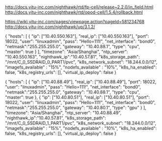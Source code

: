 http://docs.yitu-inc.com/nighthawk/rtd/fp-cell/release~2.2.0/in_field.html
http://docs.yitu-inc.com/nighthawk/rtd/opod-cell/1.5.4/rollback.html

https://wiki.yitu-inc.com/pages/viewpage.action?pageId=581234768
http://docs.yitu-inc.com/nighthawk/up/3.1.2/

{
   "hosts": [
     {
       "ip": ["10.40.550.163"],
       "real_ip": ["10.40.550.163"],
       "port": 18022,
       "user": "linuxadmin",
       "pass": "Hello=111!",
       "net_interface": "bond0",
       "netmask":"255.255.255.0",
       "gateway": "10.40.88.1",
       "type": "cpu",
       "master": true
     }
   ],
   "timezone": "Asia/Shanghai",
   "ntp_server": "10.40.550.163",
   "nighthawk_ip":"10.40.57.81",
   "k8s_storage_path": "/mnt/C_0_SSDRAID_0_PART1/pvc",
   "k8s_network_subnet": "18.244.0.0/12",
   "imagefs_available" : "15%",
   "nodefs_available" : "10%",
   "k8s_ha_enabled": false,
   "k8s_registry_urls":  [],
   "virtual_ip_deploy": false
}


{
   "hosts": [
     {
       "ip": ["10.40.88.49"],
       "real_ip": ["10.40.88.49"],
       "port": 18022,
       "user": "linuxadmin",
       "pass": "Hello=111!",
       "net_interface": "bond0",
       "netmask":"255.255.255.0",
       "gateway": "10.40.88.1",
       "type": "cpu",
       "master": true
     },
     {
       "ip": ["10.40.80.51"],
       "real_ip": ["10.40.80.51"],
       "port": 18022,
       "user": "linuxadmin",
       "pass": "Hello=111!",
       "net_interface": "bond0",
       "netmask":"255.255.255.0",
       "gateway": "10.40.80.1",
       "type": "gpu"
     }
   ],
   "timezone": "Asia/Shanghai",
   "ntp_server": "10.40.88.49",
   "nighthawk_ip":"10.40.57.81",
   "k8s_storage_path": "/mnt/C_0_SSDRAID_1_PART1/pvc",
   "k8s_network_subnet": "18.244.0.0/12",
   "imagefs_available" : "15%",
   "nodefs_available" : "10%",
   "k8s_ha_enabled": false,
   "k8s_registry_urls":  [],
   "virtual_ip_deploy": false
}

